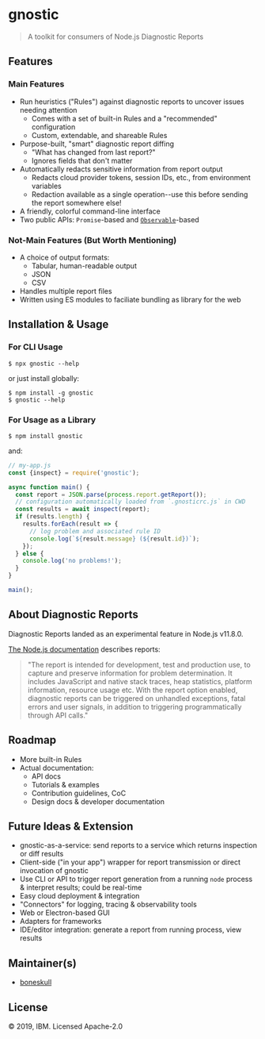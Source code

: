# gnostic

> A toolkit for consumers of Node.js Diagnostic Reports

## Features

### Main Features

- Run heuristics ("Rules") against diagnostic reports to uncover issues needing attention
  - Comes with a set of built-in Rules and a "recommended" configuration
  - Custom, extendable, and shareable Rules
- Purpose-built, "smart" diagnostic report diffing
  - "What has changed from last report?"
  - Ignores fields that don't matter
- Automatically redacts sensitive information from report output
  - Redacts cloud provider tokens, session IDs, etc., from environment variables
  - Redaction available as a single operation--use this before sending the report somewhere else!
- A friendly, colorful command-line interface
- Two public APIs: `Promise`-based and [`Observable`](https://rxjs.dev)-based

### Not-Main Features (But Worth Mentioning)

- A choice of output formats:
  - Tabular, human-readable output
  - JSON
  - CSV
- Handles multiple report files
- Written using ES modules to faciliate bundling as library for the web

## Installation & Usage

### For CLI Usage

```shell
$ npx gnostic --help
```

or just install globally:

```shell
$ npm install -g gnostic
$ gnostic --help
```

### For Usage as a Library

```shell
$ npm install gnostic
```

and:

```js
// my-app.js
const {inspect} = require('gnostic');

async function main() {
  const report = JSON.parse(process.report.getReport());
  // configuration automatically loaded from `.gnosticrc.js` in CWD
  const results = await inspect(report);
  if (results.length) {
    results.forEach(result => {
      // log problem and associated rule ID
      console.log(`${result.message} (${result.id})`);
    });
  } else {
    console.log('no problems!');
  }
}

main();
```

## About Diagnostic Reports

Diagnostic Reports landed as an experimental feature in Node.js v11.8.0.

[The Node.js documentation](https://nodejs.org/api/report.html#report_diagnostic_report) describes reports:

> "The report is intended for development, test and production use, to capture and preserve information for problem determination. It includes JavaScript and native stack traces, heap statistics, platform information, resource usage etc. With the report option enabled, diagnostic reports can be triggered on unhandled exceptions, fatal errors and user signals, in addition to triggering programmatically through API calls."

## Roadmap

- More built-in Rules
- Actual documentation:
  - API docs
  - Tutorials & examples
  - Contribution guidelines, CoC
  - Design docs & developer documentation

## Future Ideas & Extension

- gnostic-as-a-service: send reports to a service which returns inspection or diff results
- Client-side ("in your app") wrapper for report transmission or direct invocation of gnostic
- Use CLI or API to trigger report generation from a running `node` process & interpret results; could be real-time
- Easy cloud deployment & integration
- "Connectors" for logging, tracing & observability tools
- Web or Electron-based GUI
- Adapters for frameworks
- IDE/editor integration: generate a report from running process, view results

## Maintainer(s)

- [boneskull](https://github.com/boneskull)

## License

© 2019, IBM. Licensed Apache-2.0
